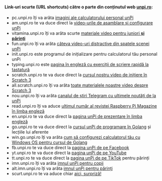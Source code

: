#### Link-uri scurte (URL shortcuts) către o parte din conținutul web [unpi.ro](https://www.unpi.ro):

- pc.unpi.ro îți va arăta [imagini ale calculatorului personal unPi](https://start.unpi.ro/spec/pc/)
- am.unpi.ro te va duce direct la [video-urile de asamblare și configurare unPi](https://vimeo.com/showcase/5901082)
- vitamina.unpi.ro îți va arăta scurte [materiale video pentru juniori **și părinți**](https://vimeo.com/channels/1698977)
- fun.unpi.ro îți va arăta [câteva video-uri distractive din spatele scenei unPi](https://vimeo.com/channels/1536180)
- init.unpi.ro este programul de inițializare pentru calculatorul tău personal unPi
- typing.unpi.ro este [pagina în engleză cu exerciții de scriere rapidă la tastatură](https://www.typing.com/student/lessons)
- scratch.unpi.ro te va duce direct la [cursul nostru video de inițiere în Scratch 3](https://vimeo.com/showcase/6997928)
- all.scratch.unpi.ro îți va arăta [toate materialele noastre video despre Scratch 3](https://vimeo.com/showcase/6997928)
- nou.unpi.ro îți va arăta [canalul de știri Telegram cu ultimele noutăți de la unPi](https://t.me/s/unPi_ro)
- read.unpi.ro îți va aduce [ultimul număr al revistei Raspberry Pi Magazine în limba engleză](https://magpi.raspberrypi.org/)
- en.unpi.ro te va duce direct la [pagina unPi de prezentare în limba engleză](https://start.unpi.ro/english/)
- go.unpi.ro te va duce direct la [cursul unPi de programare în Golang](https://go.unpi.ro) și lecțiile lui aferente
- win.go.unpi.ro îți va arăta [cum să configurezi calculatorul tău cu Windows OS pentru cursul de Golang](https://go.unpi.ro/pregatire/windows/)
- fb.unpi.ro te va duce direct la [pagina unPi de pe Facebook](https://www.facebook.com/unpi.ro/)
- yt.unpi.ro te va duce direct la [pagina unPi de pe YouTube](https://www.youtube.com/channel/UCx8Wbav9IpSQk-vmaw55bOA/)
- tt.unpi.ro te va duce direct la [pagina unPi de pe TikTok](https://www.tiktok.com/@unpi.ro) pentru părinți
- imn.unpi.ro îți va arăta [imnul unPi pentru copii](https://www.youtube.com/embed/-9UtQwq6oEw?autoplay=1)
- alt.imn.unpi.ro îți va arăta [imnul unPi pentru părinți](https://www.youtube.com/embed/CDrsYEG7Tdk?autoplay=1)
- scurt.unpi.ro te va aduce chiar [aici, surpriză!](https://start.unpi.ro/status/scurt/)
